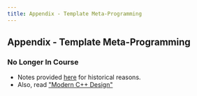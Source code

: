 ```yaml
---
title: Appendix - Template Meta-Programming
---
```


## Appendix - Template Meta-Programming

### No Longer In Course

* Notes provided [here](sec01TemplateMeta) for historical reasons.
* Also, read ["Modern C++ Design"](http://erdani.com/index.php/books/modern-c-design/)
